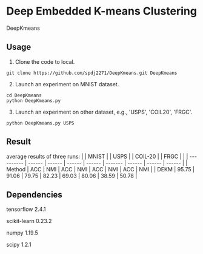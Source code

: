 # Deep Embedded K-means Clustering
DeepKmeans

## Usage

1) Clone the code to local.
```
git clone https://github.com/spdj2271/DeepKmeans.git DeepKmeans
```
2) Launch an experiment on MNIST dataset.

```
cd DeepKmeans
python DeepKmeans.py
```

3)  Launch an experiment on other dataset, e.g., 'USPS', 'COIL20', 'FRGC'.
```
python DeepKmeans.py USPS
```



## Result
average results of three runs:
|            | MNIST  |        | USPS   |        | COIL-20 |        | FRGC   |        |
| ---------- | ------ | ------ | ------ | ------ | ------- | ------ | ------ | ------ |
| Method     | ACC    | NMI    | ACC    | NMI    | ACC     | NMI    | ACC    | NMI    |
| DEKM | 95.75 | 91.06 | 79.75 | 82.23 | 69.03  | 80.06 | 38.59 | 50.78 |

## Dependencies
tensorflow 2.4.1

scikit-learn 0.23.2

numpy 1.19.5

scipy 1.2.1

